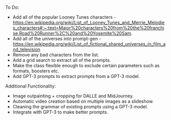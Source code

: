 To Do:

- Add all of the popular Looney Tunes characters - https://en.wikipedia.org/wiki/List_of_Looney_Tunes_and_Merrie_Melodies_characters#:~:text=Major%20characters%20from%20the%20franchise,Road%20Runner%2C%20and%20Yosemite%20Sam.
- Add all of the universes into prompt-gen - https://en.wikipedia.org/wiki/List_of_fictional_shared_universes_in_film_and_television
- Remove any bad characters from the list.
- Add a grid search to extract all of the prompts.
- Make the class flexible enough to exclude certain parameters such as formats, boosters etc.
- Add GPT-3 prompts to extract prompts from a GPT-3 model.

Additional Functionality:

- Image outpainting + cropping for DALLE and MidJourney.
- Automatic video creation based on multiple images as a slideshow.
- Cleaning the grammar of existing prompts using a GPT-3 model.
- Integrate with GPT-3 to make better prompts.
